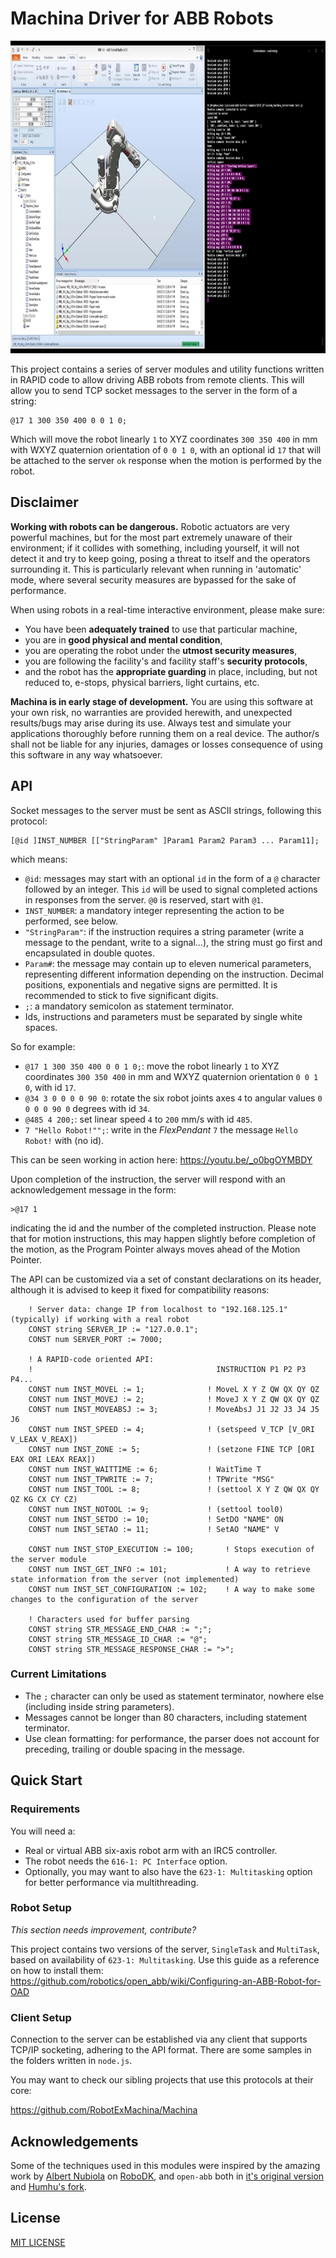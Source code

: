 # Machina Driver for ABB Robots

<p align="center">
<a href="https://youtu.be/_o0bgOYMBDY" target="_blank"><img width="888" height="500" src="banner.jpg"></a>
</p>

This project contains a series of server modules and utility functions written in RAPID code to allow driving ABB robots from remote clients. This will allow you to send TCP socket messages to the server in the form of a string:

```
@17 1 300 350 400 0 0 1 0;
```

Which will move the robot linearly `1` to XYZ coordinates `300 350 400` in mm with WXYZ quaternion orientation of `0 0 1 0`, with an optional id `17` that will be attached to the server `ok` response when the motion is performed by the robot.

## Disclaimer

__Working with robots can be dangerous.__ Robotic actuators are very powerful machines, but for the most part extremely unaware of their environment; if it collides with something, including yourself, it will not detect it and try to keep going, posing a threat to itself and the operators surrounding it. This is particularly relevant when running in 'automatic' mode, where several security measures are bypassed for the sake of performance.

When using robots in a real-time interactive environment, please make sure:
- You have been __adequately trained__ to use that particular machine,
- you are in __good physical and mental condition__,
- you are operating the robot under the __utmost security measures__,
- you are following the facility's and facility staff's __security protocols__,
- and the robot has the __appropriate guarding__ in place, including, but not reduced to, e-stops, physical barriers, light curtains, etc.

__Machina is in early stage of development.__ You are using this software at your own risk, no warranties are provided herewith, and unexpected results/bugs may arise during its use. Always test and simulate your applications thoroughly before running them on a real device. The author/s shall not be liable for any injuries, damages or losses consequence of using this software in any way whatsoever.

## API

Socket messages to the server must be sent as ASCII strings, following this protocol:

```
[@id ]INST_NUMBER [["StringParam" ]Param1 Param2 Param3 ... Param11];
```

which means:

- `@id`: messages may start with an optional `id` in the form of a `@` character followed by an integer. This `id` will be used to signal completed actions in responses from the server. `@0` is reserved, start with `@1`.
- `INST_NUMBER`: a mandatory integer representing the action to be performed, see below.
- `"StringParam"`: if the instruction requires a string parameter (write a message to the pendant, write to a signal...), the string must go first and encapsulated in double quotes.
- `Param#`: the message may contain up to eleven numerical parameters, representing different information depending on the instruction. Decimal positions, exponentials and negative signs are permitted. It is recommended to stick to five significant digits.
- `;`: a mandatory semicolon as statement terminator.
- Ids, instructions and parameters must be separated by single white spaces.

So for example:

- `@17 1 300 350 400 0 0 1 0;`: move the robot linearly `1` to XYZ coordinates `300 350 400` in mm and WXYZ quaternion orientation `0 0 1 0`, with id `17`.
- `@34 3 0 0 0 0 90 0`: rotate the six robot joints axes `4` to angular values `0 0 0 0 90 0` degrees with id `34`.
- `@485 4 200;`: set linear speed `4` to `200` mm/s with id `485`.
- `7 "Hello Robot!"";`: write in the _FlexPendant_ `7` the message `Hello Robot!` with (no id).

This can be seen working in action here: https://youtu.be/_o0bgOYMBDY

Upon completion of the instruction, the server will respond with an acknowledgement message in the form:

```
>@17 1
```

indicating the id and the number of the completed instruction. Please note that for motion instructions, this may happen slightly before completion of the motion, as the Program Pointer always moves ahead of the Motion Pointer.

The API can be customized via a set of constant declarations on its header, although it is advised to keep it fixed for compatibility reasons:

```
    ! Server data: change IP from localhost to "192.168.125.1" (typically) if working with a real robot
    CONST string SERVER_IP := "127.0.0.1";
    CONST num SERVER_PORT := 7000;

    ! A RAPID-code oriented API:
    !                                         INSTRUCTION P1 P2 P3 P4...
    CONST num INST_MOVEL := 1;              ! MoveL X Y Z QW QX QY QZ
    CONST num INST_MOVEJ := 2;              ! MoveJ X Y Z QW QX QY QZ
    CONST num INST_MOVEABSJ := 3;           ! MoveAbsJ J1 J2 J3 J4 J5 J6
    CONST num INST_SPEED := 4;              ! (setspeed V_TCP [V_ORI V_LEAX V_REAX])
    CONST num INST_ZONE := 5;               ! (setzone FINE TCP [ORI EAX ORI LEAX REAX])
    CONST num INST_WAITTIME := 6;           ! WaitTime T
    CONST num INST_TPWRITE := 7;            ! TPWrite "MSG"
    CONST num INST_TOOL := 8;               ! (settool X Y Z QW QX QY QZ KG CX CY CZ)
    CONST num INST_NOTOOL := 9;             ! (settool tool0)
    CONST num INST_SETDO := 10;             ! SetDO "NAME" ON
    CONST num INST_SETAO := 11;             ! SetAO "NAME" V

    CONST num INST_STOP_EXECUTION := 100;       ! Stops execution of the server module
    CONST num INST_GET_INFO := 101;             ! A way to retrieve state information from the server (not implemented)
    CONST num INST_SET_CONFIGURATION := 102;    ! A way to make some changes to the configuration of the server

    ! Characters used for buffer parsing
    CONST string STR_MESSAGE_END_CHAR := ";";
    CONST string STR_MESSAGE_ID_CHAR := "@";
    CONST string STR_MESSAGE_RESPONSE_CHAR := ">";
```


### Current Limitations

- The `;` character can only be used as statement terminator, nowhere else (including inside string parameters).
- Messages cannot be longer than 80 characters, including statement terminator.
- Use clean formatting: for performance, the parser does not account for preceding, trailing or double spacing in the message.


## Quick Start

### Requirements

You will need a:
- Real or virtual ABB six-axis robot arm with an IRC5 controller.
- The robot needs the `616-1: PC Interface` option.
- Optionally, you may want to also have the `623-1: Multitasking` option for better performance via multithreading.

### Robot Setup
_This section needs improvement, contribute?_

This project contains two versions of the server, `SingleTask` and `MultiTask`, based on availability of `623-1: Multitasking`. Use this guide as a reference on how to install them: https://github.com/robotics/open_abb/wiki/Configuring-an-ABB-Robot-for-OAD

### Client Setup

Connection to the server can be established via any client that supports TCP/IP socketing, adhering to the API format. There are some samples in the folders written in `node.js`.

You may want to check our sibling projects that use this protocols at their core:

https://github.com/RobotExMachina/Machina

## Acknowledgements

Some of the techniques used in this modules were inspired by the amazing work by [Albert Nubiola](https://www.linkedin.com/in/albertnubiola) on [RoboDK](https://robodk.com/), and `open-abb` both in [it's original version](https://github.com/robotics/open_abb) and [Humhu's fork](https://github.com/Humhu/open-abb-driver).

## License
[MIT LICENSE](LICENSE.md)
